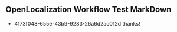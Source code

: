 ## OpenLocalization Workflow Test MarkDown
* 4173f048-655e-43b9-9283-26a6d2ac012d thanks!

<!--HONumber=Aug16_HO1-->


